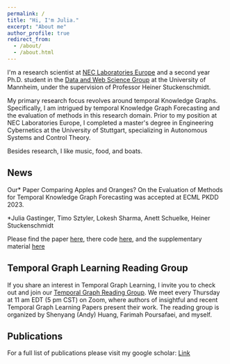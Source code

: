 ```yaml
---
permalink: /
title: "Hi, I'm Julia."
excerpt: "About me"
author_profile: true
redirect_from: 
  - /about/
  - /about.html
---
```




I'm a research scientist at [NEC Laboratories Europe](https://www.neclab.eu/) and a second year Ph.D. student in the [Data and Web Science Group](https://www.uni-mannheim.de/dws) at the University of Mannheim, under the supervision of Professor Heiner Stuckenschmidt.

My primary research focus revolves around temporal Knowledge Graphs. Specifically, I am intrigued by temporal Knowledge Graph Forecasting and the evaluation of methods in this research domain. Prior to my position at NEC Laboratories Europe, I completed a master's degree in Engineering Cybernetics at the University of Stuttgart, specializing in Autonomous Systems and Control Theory.

Besides research, I like music, food, and boats.


## News

Our* Paper Comparing Apples and Oranges? On the Evaluation of Methods for Temporal Knowledge Graph Forecasting was accepted at ECML PKDD 2023.


*Julia Gastinger, Timo Sztyler, Lokesh Sharma, Anett Schuelke, Heiner Stuckenschmidt

Please find the paper [here](),
there code [here](https://github.com/nec-research/TKG-Forecasting-Evaluation),
and the supplementary material [here](https://github.com/nec-research/TKG-Forecasting-Evaluation/blob/main/paper_supplementary_material.pdf)



## Temporal Graph Learning Reading Group


If you share an interest in Temporal Graph Learning, I invite you to check out and join our [Temporal Graph Reading Group](https://www.cs.mcgill.ca/~shuang43/rg.html). We meet every Thursday at 11 am EDT (5 pm CST) on Zoom, where authors of insightful and recent Temporal Graph Learning Papers present their work. The reading group is organized by Shenyang (Andy) Huang, Farimah Poursafaei, and myself.


## Publications


For a full list of publications please visit my google scholar: [Link](https://scholar.google.com/citations?user=UgrQkB4AAAAJ&hl=en&oi=ao)

